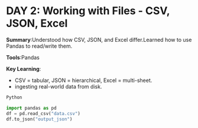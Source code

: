 # **DAY 2: Working with Files - CSV, JSON, Excel**

**Summary**:Understood how CSV, JSON, and Excel differ.Learned how to use Pandas to read/write them.

**Tools**:Pandas

**Key Learning**:
- CSV = tabular, JSON = hierarchical, Excel = multi-sheet.
- ingesting real-world data from disk.

```python
Python

import pandas as pd
df = pd.read_csv("data.csv")
df.to_json("output_json")
```
